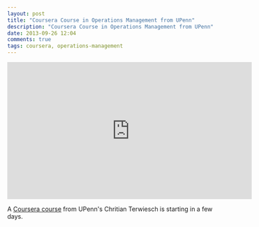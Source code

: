 ```yaml
---
layout: post
title: "Coursera Course in Operations Management from UPenn"
description: "Coursera Course in Operations Management from UPenn"
date: 2013-09-26 12:04
comments: true
tags: coursera, operations-management
---
```


 <iframe width="560" height="315" src="https://www.youtube.com/embed/c27RChRr6N0" frameborder="0" allowfullscreen></iframe> 

A [Coursera course](https://www.coursera.org/course/operations) from UPenn's Chritian Terwiesch is starting in a few days.
